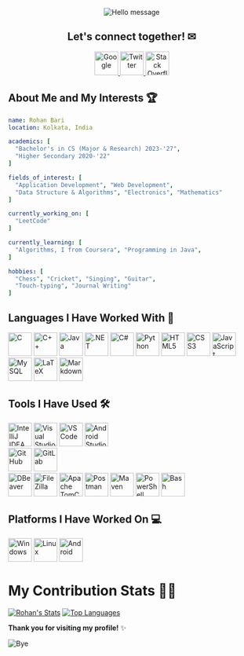 <p style="text-align: center">
  <img src="https://capsule-render.vercel.app/api?type=waving&height=100&color=gradient&text=Hello!&textBg=false&animation=fadeIn" alt="Hello message"/>
</p>

<h2 style="text-align: center">Let's connect together! ✉</h2>

<p style="text-align: center">
<a href="mailto:rohanbari4@gmail.com">
<img src="https://cdn.jsdelivr.net/gh/devicons/devicon@latest/icons/google/google-original.svg"  alt="Google" height="48px" width="48px" />
</a>
<a href="https://twitter.com/TheRohanBari">
<img src="https://cdn.jsdelivr.net/gh/devicons/devicon@latest/icons/twitter/twitter-original.svg"  alt="Twitter" height="48px" width="48px" />
</a>
<a href="https://stackoverflow.com/users/11471113/rohan-bari">
<img src="https://cdn.jsdelivr.net/gh/devicons/devicon@latest/icons/stackoverflow/stackoverflow-original.svg"  alt="Stack Overflow" height="48px" width="48px" />
</a>
</p>

## About Me and My Interests 🏆

```yaml
name: Rohan Bari
location: Kolkata, India

academics: [
  "Bachelor's in CS (Major & Research) 2023-'27",
  "Higher Secondary 2020-'22"
]

fields_of_interest: [
  "Application Development", "Web Development",
  "Data Structure & Algorithms", "Electronics", "Mathematics"
]

currently_working_on: [
  "LeetCode"
]

currently_learning: [
  "Algorithms, I from Coursera", "Programming in Java",
]

hobbies: [
  "Chess", "Cricket", "Singing", "Guitar",
  "Touch-typing", "Journal Writing"
]
```

## Languages I Have Worked With 📝

<img src="https://cdn.jsdelivr.net/gh/devicons/devicon@latest/icons/c/c-original.svg" alt="C"  height="48px" width="48px" />
<img src="https://cdn.jsdelivr.net/gh/devicons/devicon@latest/icons/cplusplus/cplusplus-original.svg" alt="C++" height="48px" width="48px" />
<img src="https://cdn.jsdelivr.net/gh/devicons/devicon@latest/icons/java/java-original.svg" alt="Java" height="48px" width="48px" />
<img src="https://cdn.jsdelivr.net/gh/devicons/devicon@latest/icons/dot-net/dot-net-original-wordmark.svg" alt=".NET" height="48px" width="48px" />
<img src="https://cdn.jsdelivr.net/gh/devicons/devicon@latest/icons/csharp/csharp-original.svg" alt="C#" height="48px" width="48px" />
<img src="https://cdn.jsdelivr.net/gh/devicons/devicon@latest/icons/dot-net/dot-net-original.svg" alt="Python" height="48px" width="48px" />

<img src="https://cdn.jsdelivr.net/gh/devicons/devicon@latest/icons/html5/html5-original.svg"  alt="HTML5" height="48px" width="48px" />
<img src="https://cdn.jsdelivr.net/gh/devicons/devicon@latest/icons/css3/css3-original-wordmark.svg"  alt="CSS3" height="48px" width="48px" />
<img src="https://cdn.jsdelivr.net/gh/devicons/devicon@latest/icons/javascript/javascript-original.svg"  alt="JavaScript" height="48px" width="48px" />
<img src="https://cdn.jsdelivr.net/gh/devicons/devicon@latest/icons/mysql/mysql-original.svg"  alt="MySQL" height="48px" width="48px" />
<img src="https://cdn.jsdelivr.net/gh/devicons/devicon@latest/icons/latex/latex-original.svg"  alt="LaTeX" height="48px" width="48px" />
<img src="https://cdn.jsdelivr.net/gh/devicons/devicon@latest/icons/markdown/markdown-original.svg"  alt="Markdown" height="48px" width="48px" />

## Tools I Have Used 🛠

<img src="https://cdn.jsdelivr.net/gh/devicons/devicon@latest/icons/intellij/intellij-original.svg"  alt="IntelliJ IDEA" height="48px" width="48px" />
<img src="https://cdn.jsdelivr.net/gh/devicons/devicon@latest/icons/visualstudio/visualstudio-original.svg"  alt="Visual Studio" height="48px" width="48px" />
<img src="https://cdn.jsdelivr.net/gh/devicons/devicon@latest/icons/vscode/vscode-original.svg"  alt="VS Code" height="48px" width="48px" />
<img src="https://cdn.jsdelivr.net/gh/devicons/devicon@latest/icons/androidstudio/androidstudio-original.svg"  alt="Android Studio" height="48px" width="48px" />

<br />

<img src="https://cdn.jsdelivr.net/gh/devicons/devicon@latest/icons/github/github-original.svg"  alt="GitHub" height="48px" width="48px" />
<img src="https://cdn.jsdelivr.net/gh/devicons/devicon@latest/icons/gitlab/gitlab-original.svg"  alt="GitLab" height="48px" width="48px" />

<br />

<img src="https://cdn.jsdelivr.net/gh/devicons/devicon@latest/icons/dbeaver/dbeaver-original.svg"  alt="DBeaver" height="48px" width="48px" />
<img src="https://cdn.jsdelivr.net/gh/devicons/devicon@latest/icons/filezilla/filezilla-original.svg"  alt="FileZilla" height="48px" width="48px" />
<img src="https://cdn.jsdelivr.net/gh/devicons/devicon@latest/icons/tomcat/tomcat-original.svg"  alt="Apache TomCat" height="48px" width="48px" />
<img src="https://cdn.jsdelivr.net/gh/devicons/devicon@latest/icons/postman/postman-original.svg"  height="48px" width="48px"  alt="Postman"/>
<img src="https://cdn.jsdelivr.net/gh/devicons/devicon@latest/icons/maven/maven-original-wordmark.svg"  alt="Maven" height="48px" width="48px" />
<img src="https://cdn.jsdelivr.net/gh/devicons/devicon@latest/icons/powershell/powershell-original.svg"  height="48px" width="48px"  alt="PowerShell"/>
<img src="https://cdn.jsdelivr.net/gh/devicons/devicon@latest/icons/bash/bash-original.svg"  height="48px" width="48px"  alt="Bash"/>

## Platforms I Have Worked On 💻

<img src="https://cdn.jsdelivr.net/gh/devicons/devicon@latest/icons/windows8/windows8-original.svg"  alt="Windows" height="48px" width="48px" />
<img src="https://cdn.jsdelivr.net/gh/devicons/devicon@latest/icons/linux/linux-original.svg"  alt="Linux" height="48px" width="48px" />
<img src="https://cdn.jsdelivr.net/gh/devicons/devicon@latest/icons/android/android-plain-wordmark.svg"  alt="Android" height="48px" width="48px" />

# My Contribution Stats 👨‍💻

[![Rohan's Stats](https://github-readme-stats.vercel.app/api?username=rohanbari&show_icons=true&rank_icon=github)](https://github.com/anuraghazra/github-readme-stats)
[![Top Languages](https://github-readme-stats.vercel.app/api/top-langs/?username=rohanbari&layout=compact)](https://github.com/anuraghazra/github-readme-stats)

**Thank you for visiting my profile!** ✨

<p style="vertical-align: center">
  <img src="https://capsule-render.vercel.app/api?type=waving&height=100&color=gradient&textBg=false&section=footer" alt="Bye"/>
</p>
